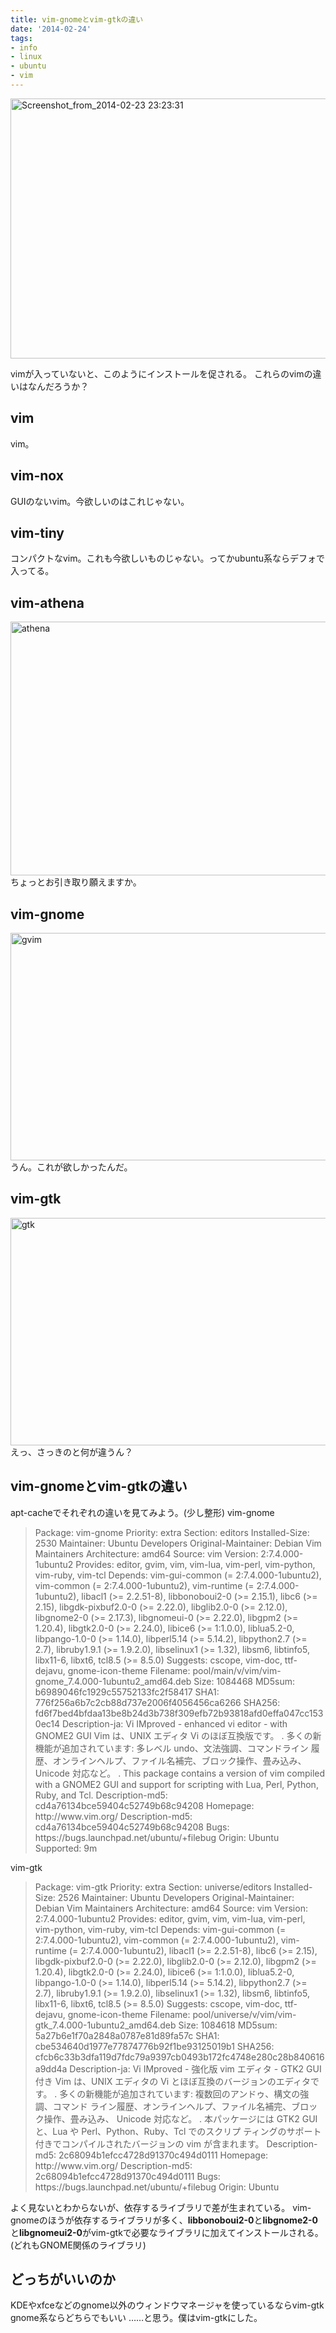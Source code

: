 ```yaml
---
title: vim-gnomeとvim-gtkの違い
date: '2014-02-24'
tags:
- info
- linux
- ubuntu
- vim
---
```


<a href="http://unasuke.com/wp/wp-content/uploads/2014/02/Screenshot_from_2014-02-23-232331.png"><img src="http://unasuke.com/wp/wp-content/uploads/2014/02/Screenshot_from_2014-02-23-232331.png" alt="Screenshot_from_2014-02-23 23:23:31" width="583" height="416" class="alignnone size-full wp-image-475" /></a>

vimが入っていないと、このようにインストールを促される。
これらのvimの違いはなんだろうか？

<h2>vim</h2>

vim。

<h2>vim-nox</h2>

GUIのないvim。今欲しいのはこれじゃない。

<h2>vim-tiny</h2>

コンパクトなvim。これも今欲しいものじゃない。ってかubuntu系ならデフォで入ってる。

<h2>vim-athena</h2>

<a href="http://unasuke.com/wp/wp-content/uploads/2014/02/athena.png"><img src="http://unasuke.com/wp/wp-content/uploads/2014/02/athena.png" alt="athena" width="586" height="406" class="alignnone size-full wp-image-476" /></a>
ちょっとお引き取り願えますか。

<h2>vim-gnome</h2>

<a href="http://unasuke.com/wp/wp-content/uploads/2014/02/gvim.png"><img src="http://unasuke.com/wp/wp-content/uploads/2014/02/gvim.png" alt="gvim" width="666" height="364" class="alignnone size-full wp-image-477" /></a>
うん。これが欲しかったんだ。

<h2>vim-gtk</h2>

<a href="http://unasuke.com/wp/wp-content/uploads/2014/02/gtk.png"><img src="http://unasuke.com/wp/wp-content/uploads/2014/02/gtk.png" alt="gtk" width="666" height="364" class="alignnone size-full wp-image-478" /></a>
えっ、さっきのと何が違うん？

<!--more-->

<h2>vim-gnomeとvim-gtkの違い</h2>

apt-cacheでそれぞれの違いを見てみよう。(少し整形)
vim-gnome

<blockquote cite=vim-gnome>
Package: vim-gnome
Priority: extra
Section: editors
Installed-Size: 2530
Maintainer: Ubuntu Developers <ubuntu-devel-discuss@lists.ubuntu.com>
Original-Maintainer: Debian Vim Maintainers <pkg-vim-maintainers@lists.alioth.debian.org>
Architecture: amd64
Source: vim
Version: 2:7.4.000-1ubuntu2
Provides: editor, gvim, vim, vim-lua, vim-perl, vim-python, vim-ruby, vim-tcl
Depends: vim-gui-common (= 2:7.4.000-1ubuntu2), 
vim-common (= 2:7.4.000-1ubuntu2), 
vim-runtime (= 2:7.4.000-1ubuntu2), 
libacl1 (>= 2.2.51-8), 
libbonoboui2-0 (>= 2.15.1), 
libc6 (>= 2.15), 
libgdk-pixbuf2.0-0 (>= 2.22.0), 
libglib2.0-0 (>= 2.12.0), 
libgnome2-0 (>= 2.17.3), 
libgnomeui-0 (>= 2.22.0), 
libgpm2 (>= 1.20.4), 
libgtk2.0-0 (>= 2.24.0), 
libice6 (>= 1:1.0.0), 
liblua5.2-0, 
libpango-1.0-0 (>= 1.14.0), 
libperl5.14 (>= 5.14.2), 
libpython2.7 (>= 2.7), 
libruby1.9.1 (>= 1.9.2.0), 
libselinux1 (>= 1.32), 
libsm6, 
libtinfo5, 
libx11-6, 
libxt6, 
tcl8.5 (>= 8.5.0)
Suggests: cscope, vim-doc, ttf-dejavu, gnome-icon-theme
Filename: pool/main/v/vim/vim-gnome_7.4.000-1ubuntu2_amd64.deb
Size: 1084468
MD5sum: b6989046fc1929c55752133fc2f58417
SHA1: 776f256a6b7c2cb88d737e2006f4056456ca6266
SHA256: fd6f7bed4bfdaa13be8b24d3b738f309efb72b93818afd0effa047cc1530ec14
Description-ja: Vi IMproved - enhanced vi editor - with GNOME2 GUI
 Vim は、UNIX エディタ Vi のほぼ互換版です。
 .
 多くの新機能が追加されています: 多レベル undo、文法強調、コマンドライン
 履歴、オンラインヘルプ、ファイル名補完、ブロック操作、畳み込み、Unicode 対応など。
 .
 This package contains a version of vim compiled with a GNOME2 GUI and
 support for scripting with Lua, Perl, Python, Ruby, and Tcl.
Description-md5: cd4a76134bce59404c52749b68c94208
Homepage: http://www.vim.org/
Description-md5: cd4a76134bce59404c52749b68c94208
Bugs: https://bugs.launchpad.net/ubuntu/+filebug
Origin: Ubuntu
Supported: 9m
</blockquote>

vim-gtk

<blockquote cite=vim-gtk>
Package: vim-gtk
Priority: extra
Section: universe/editors
Installed-Size: 2526
Maintainer: Ubuntu Developers <ubuntu-devel-discuss@lists.ubuntu.com>
Original-Maintainer: Debian Vim Maintainers <pkg-vim-maintainers@lists.alioth.debian.org>
Architecture: amd64
Source: vim
Version: 2:7.4.000-1ubuntu2
Provides: editor, gvim, vim, vim-lua, vim-perl, vim-python, vim-ruby, vim-tcl
Depends: vim-gui-common (= 2:7.4.000-1ubuntu2), 
vim-common (= 2:7.4.000-1ubuntu2), 
vim-runtime (= 2:7.4.000-1ubuntu2), 
libacl1 (>= 2.2.51-8), 
libc6 (>= 2.15), 
libgdk-pixbuf2.0-0 (>= 2.22.0), 
libglib2.0-0 (>= 2.12.0), 
libgpm2 (>= 1.20.4), 
libgtk2.0-0 (>= 2.24.0), 
libice6 (>= 1:1.0.0), 
liblua5.2-0, 
libpango-1.0-0 (>= 1.14.0), 
libperl5.14 (>= 5.14.2), 
libpython2.7 (>= 2.7), 
libruby1.9.1 (>= 1.9.2.0), 
libselinux1 (>= 1.32), 
libsm6, 
libtinfo5, 
libx11-6, 
libxt6, 
tcl8.5 (>= 8.5.0)
Suggests: cscope, vim-doc, ttf-dejavu, gnome-icon-theme
Filename: pool/universe/v/vim/vim-gtk_7.4.000-1ubuntu2_amd64.deb
Size: 1084618
MD5sum: 5a27b6e1f70a2848a0787e81d89fa57c
SHA1: cbe534640d1977e77874776b92f1be93125019b1
SHA256: cfcb6c33b3dfa119d7fdc79a9397cb0493b172fc4748e280c28b840616a9dd4a
Description-ja: Vi IMproved - 強化版 vim エディタ - GTK2 GUI 付き
 Vim は、UNIX エディタの Vi とほぼ互換のバージョンのエディタです。
 .
 多くの新機能が追加されています: 複数回のアンドゥ、構文の強調、コマンド ライン履歴、オンラインヘルプ、ファイル名補完、ブロック操作、畳み込み、
 Unicode 対応など。
 .
 本パッケージには GTK2 GUI と、Lua や Perl、Python、Ruby、Tcl でのスクリプ
 ティングのサポート付きでコンパイルされたバージョンの vim が含まれます。
Description-md5: 2c68094b1efcc4728d91370c494d0111
Homepage: http://www.vim.org/
Description-md5: 2c68094b1efcc4728d91370c494d0111
Bugs: https://bugs.launchpad.net/ubuntu/+filebug
Origin: Ubuntu
</blockquote>

よく見ないとわからないが、依存するライブラリで差が生まれている。
vim-gnomeのほうが依存するライブラリが多く、<strong>libbonoboui2-0</strong>と<strong>libgnome2-0</strong>と<strong>libgnomeui2-0</strong>がvim-gtkで必要なライブラリに加えてインストールされる。
(どれもGNOME関係のライブラリ)

<h2>どっちがいいのか</h2>

KDEやxfceなどのgnome以外のウィンドウマネージャを使っているならvim-gtk
gnome系ならどちらでもいい
……と思う。僕はvim-gtkにした。
